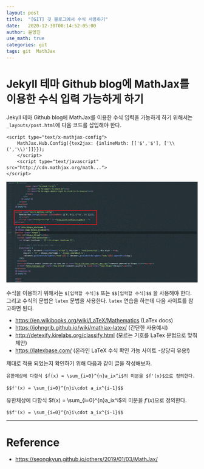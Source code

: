 ```yaml
---
layout: post
title:  "[GIT] 깃 블로그에서 수식 사용하기"
date:   2020-12-30T00:14:52-05:00
author: 윤영진
use_math: true
categories: git
tags: git  MathJax 
---
```

# Jekyll 테마 Github blog에 MathJax를 이용한 수식 입력 가능하게 하기

Jekyll 테마 Github blog에 MathJax를 이용한 수식 입력을 가능하게 하기 위해서는 `_layouts/post.html`에 다음 코드를 삽입해야 한다.

```
<script type="text/x-mathjax-config">
    MathJax.Hub.Config({tex2jax: {inlineMath: [['$','$'], ['\\(','\\)']]}});
    </script>
    <script type="text/javascript" src="http://cdn.mathjax.org/math...">
</script>
```
![Alt text](/assets/git/math_script.gif "script example")

수식을 이용하기 위해서는 `$[입력할 수식]$` 또는 `$$[입력할 수식]$$` 을 사용해야 한다. 그리고 수식의 문법은 `latex` 문법을 사용한다. `latex` 연습을 하는데 다음 사이트를 참고하면 된다. 

* <https://en.wikibooks.org/wiki/LaTeX/Mathematics> (LaTex docs)
* <https://johngrib.github.io/wiki/mathjax-latex/> (간단한 사용예시)
* <http://detexify.kirelabs.org/classify.html> (모르는 기호를 LaTex 문법으로 맞춰 제안)
* <https://latexbase.com/> (온라인 LaTeX 수식 확인 가능 사이트 -상당히 유용!)

제대로 적용 되었는지 확인하기 위해 다음과 같이 글을 작성해보자.

```
유한체상에 다항식 $f(x) = \sum_{i=0}^{n}a_ix^i$의 미분을 $f'(x)$으로 정의한다.

$$f'(x) = \sum_{i=0}^{n}i\cdot a_ix^{i-1}$$
```

유한체상에 다항식 $f(x) = \sum_{i=0}^{n}a_ix^i$의 미분을 $f'(x)$으로 정의한다.   

    $$f'(x) = \sum_{i=0}^{n}i\cdot a_ix^{i-1}$$

--------------------------
# Reference
* <https://seongkyun.github.io/others/2019/01/03/MathJax/>
